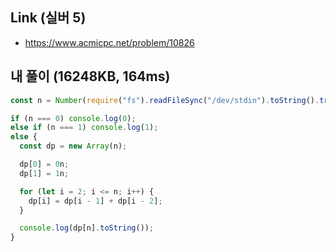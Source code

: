 ## Link (실버 5)

- https://www.acmicpc.net/problem/10826

## 내 풀이 (16248KB, 164ms)

```javascript
const n = Number(require("fs").readFileSync("/dev/stdin").toString().trim());

if (n === 0) console.log(0);
else if (n === 1) console.log(1);
else {
  const dp = new Array(n);

  dp[0] = 0n;
  dp[1] = 1n;

  for (let i = 2; i <= n; i++) {
    dp[i] = dp[i - 1] + dp[i - 2];
  }

  console.log(dp[n].toString());
}
```

